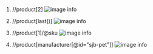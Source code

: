 1. //product[2] ![image info](../assets/activity1.1.png)

2. //product[last()] ![image info](../assets/activity1.2.png)

3. //product[1]/@sku ![image info](../assets/activity1.3.png)

4. //product[manufacturer[@id="sjb-pet"]] ![image info](../assets/activity1.4.png)